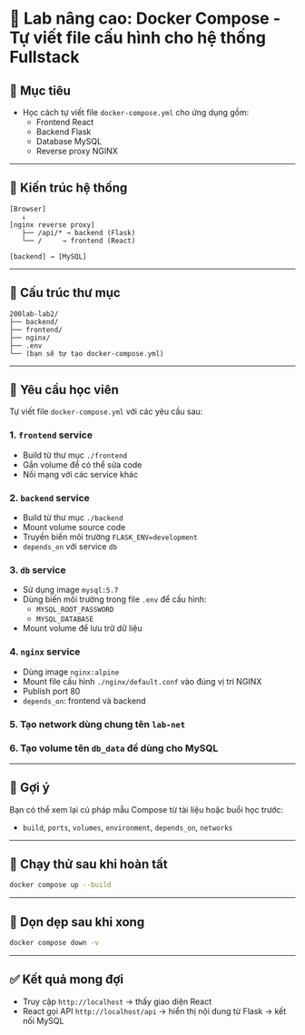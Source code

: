 # 🧪 Lab nâng cao: Docker Compose - Tự viết file cấu hình cho hệ thống Fullstack

## 🎯 Mục tiêu
- Học cách tự viết file `docker-compose.yml` cho ứng dụng gồm:
  - Frontend React
  - Backend Flask
  - Database MySQL
  - Reverse proxy NGINX

---

## 🧱 Kiến trúc hệ thống

```
[Browser]
   ↓
[nginx reverse proxy]
   ├── /api/* → backend (Flask)
   └── /     → frontend (React)

[backend] → [MySQL]
```

---

## 📁 Cấu trúc thư mục

```
200lab-lab2/
├── backend/
├── frontend/
├── nginx/
├── .env
└── (bạn sẽ tự tạo docker-compose.yml)
```

---

## 🧠 Yêu cầu học viên

Tự viết file `docker-compose.yml` với các yêu cầu sau:

### 1. `frontend` service
- Build từ thư mục `./frontend`
- Gắn volume để có thể sửa code
- Nối mạng với các service khác

### 2. `backend` service
- Build từ thư mục `./backend`
- Mount volume source code
- Truyền biến môi trường `FLASK_ENV=development`
- `depends_on` với service `db`

### 3. `db` service
- Sử dụng image `mysql:5.7`
- Dùng biến môi trường trong file `.env` để cấu hình:
  - `MYSQL_ROOT_PASSWORD`
  - `MYSQL_DATABASE`
- Mount volume để lưu trữ dữ liệu

### 4. `nginx` service
- Dùng image `nginx:alpine`
- Mount file cấu hình `./nginx/default.conf` vào đúng vị trí NGINX
- Publish port 80
- `depends_on`: frontend và backend

### 5. Tạo network dùng chung tên `lab-net`
### 6. Tạo volume tên `db_data` để dùng cho MySQL

---

## 📌 Gợi ý

Bạn có thể xem lại cú pháp mẫu Compose từ tài liệu hoặc buổi học trước:
- `build`, `ports`, `volumes`, `environment`, `depends_on`, `networks`

---

## 🚀 Chạy thử sau khi hoàn tất

```bash
docker compose up --build
```

---

## 🧹 Dọn dẹp sau khi xong

```bash
docker compose down -v
```

---

## ✅ Kết quả mong đợi

- Truy cập `http://localhost` → thấy giao diện React
- React gọi API `http://localhost/api` → hiển thị nội dung từ Flask → kết nối MySQL
